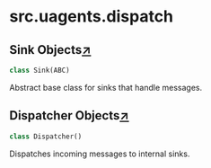 

# src.uagents.dispatch



## Sink Objects[↗](https://github.com/fetchai/uAgents/blob/main/python/src/uagents/dispatch.py#L9)

```python
class Sink(ABC)
```

Abstract base class for sinks that handle messages.



## Dispatcher Objects[↗](https://github.com/fetchai/uAgents/blob/main/python/src/uagents/dispatch.py#L27)

```python
class Dispatcher()
```

Dispatches incoming messages to internal sinks.


